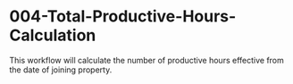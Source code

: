 # 004-Total-Productive-Hours-Calculation
This workflow will calculate the number of productive hours effective from the date of joining property.
